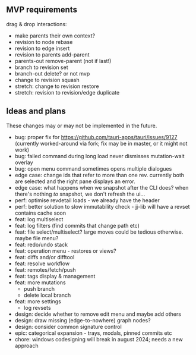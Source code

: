 MVP requirements
----------------
drag & drop interactions:
- make parents their own context?
- revision to node rebase
- revision to edge insert
- revision to parents add-parent
- parents-out remove-parent (not if last!)
- branch to revision set
- branch-out delete? or not mvp
- change to revision squash
- stretch: change to revision restore
- stretch: revision to revision/edge duplicate

Ideas and plans
---------------
These changes may or may not be implemented in the future.
* bug: proper fix for https://github.com/tauri-apps/tauri/issues/9127 (currently worked-around via fork; fix may be in master, or it might not work)
* bug: failed command during long load never dismisses mutation-wait overlay
* bug: open menu command sometimes opens multiple dialogues
* edge case: change ids that refer to more than one rev. currently both are selected and the right pane displays an error. 
* edge case: what happens when we snapshot after the CLI does? when there's nothing *to* snapshot, we don't refresh the ui...
* perf: optimise revdetail loads - we already have the header
* perf: better solution to slow immutability check - jj-lib will have a revset contains cache soon
* feat: log multiselect
* feat: log filters (find commits that change path etc)
* feat: file select/multiselect? large moves could be tedious otherwise. maybe file menu?
* feat: redo/undo stack
* feat: operation menu - restores or views?
* feat: diffs and/or difftool
* feat: resolve workflow 
* feat: remotes/fetch/push
* feat: tags display & management
* feat: more mutations
    - push branch
    - delete local branch
* feat: more settings
    - log revsets
* design: decide whether to remove edit menu and maybe add others
* design: draw missing (edge-to-nowhere) graph nodes?
* design: consider common signature control
* epic: categorical expansion - trays, modals, pinned commits etc
* chore: windows codesigning will break in august 2024; needs a new approach
